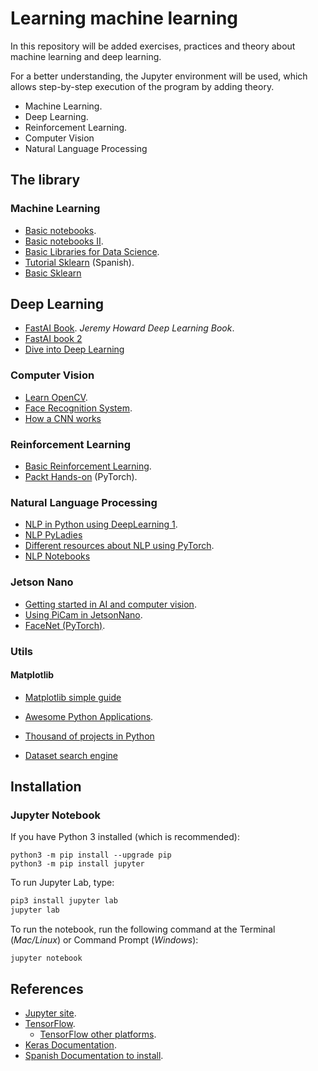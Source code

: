 # Learning machine learning

In this repository will be added exercises, practices and theory about machine learning and deep learning.

For a better understanding, the Jupyter environment will be used, which allows step-by-step execution of the program by adding theory.

- Machine Learning.
- Deep Learning.
- Reinforcement Learning.
- Computer Vision
- Natural Language Processing

## The library

### Machine Learning

- [Basic notebooks](https://github.com/correaleyval/ML-Notebooks).
- [Basic notebooks II](https://github.com/masinoa/machine_learning).
- [Basic Libraries for Data Science](https://jakevdp.github.io/PythonDataScienceHandbook/).
- [Tutorial Sklearn](https://github.com/pagutierrez/tutorial-sklearn) (Spanish).
- [Basic Sklearn](https://github.com/jakevdp/sklearn_tutorial/tree/master/notebooks)

## Deep Learning

- [FastAI Book](https://github.com/fastai/fastbook). *Jeremy Howard Deep Learning Book*.
- [FastAI book 2](https://www.fast.ai/2020/08/21/fastai2-launch/)
- [Dive into Deep Learning](http://d2l.ai/)

### Computer Vision

- [Learn OpenCV](https://github.com/spmallick/learnopencv).
- [Face Recognition System](https://machinelearningmastery.com/how-to-develop-a-face-recognition-system-using-facenet-in-keras-and-an-svm-classifier/).
- [How a CNN works](https://poloclub.github.io/cnn-explainer/)

### Reinforcement Learning

- [Basic Reinforcement Learning](https://github.com/vmayoral/basic_reinforcement_learning).
- [Packt Hands-on](https://github.com/PacktPublishing/Hands-On-Reinforcement-Learning-with-Python) (PyTorch).

### Natural Language Processing

- [NLP in Python using DeepLearning 1](https://github.com/NirantK/nlp-python-deep-learning).
- [NLP PyLadies](https://github.com/intiveda/pyladiesNLP/blob/master/006_PyLadiesMadrid_NLP.ipynb)
- [Different resources about NLP using PyTorch](https://medium.com/modern-nlp/get-pro-in-pytorch-for-nlp-60352b51fa1e).
- [NLP Notebooks](https://github.com/nlptown/nlp-notebooks)

### Jetson Nano
- [Getting started in AI and computer vision](https://towardsdatascience.com/getting-started-in-ai-and-computer-vision-with-nvidia-jetson-nano-df2cacbd291c).
- [Using PiCam in JetsonNano](https://www.jetsonhacks.com/2019/04/02/jetson-nano-raspberry-pi-camera/).
- [FaceNet (PyTorch)](https://github.com/timesler/facenet-pytorch).

### Utils

#### Matplotlib

- [Matplotlib simple guide](https://matplotlib.org/tutorials/introductory/usage.html#sphx-glr-tutorials-introductory-usage-py)

- [Awesome Python Applications](https://github.com/mahmoud/awesome-python-applications).
- [Thousand of projects in Python](https://github.com/vinta/awesome-python#robotics)
- [Dataset search engine](https://blog.google/products/search/discovering-millions-datasets-web/)

## Installation

### Jupyter Notebook

If you have Python 3 installed (which is recommended):

```
python3 -m pip install --upgrade pip
python3 -m pip install jupyter
```

To run Jupyter Lab, type:

```bash
pip3 install jupyter lab
jupyter lab
```

To run the notebook, run the following command at the Terminal (*Mac/Linux*) or Command Prompt (*Windows*):

```
jupyter notebook
```

## References

- [Jupyter site](http://jupyter.org/install).
- [TensorFlow](https://www.tensorflow.org/install/install_linux).
  - [TensorFlow other platforms](https://www.tensorflow.org/install/).
- [Keras Documentation](https://keras.io/#installation).
- [Spanish Documentation to install](https://medium.com/@msantana.castolo/guia-de-instalaci%C3%B3n-de-keras-con-tensorflow-5f2dab1a3b5f).
